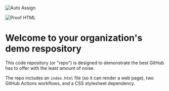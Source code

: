 ![Auto Assign](https://github.com/Shakey77company/demo-repository/actions/workflows/auto-assign.yml/badge.svg)

![Proof HTML](https://github.com/Shakey77company/demo-repository/actions/workflows/proof-html.yml/badge.svg)

# Welcome to your organization's demo respository
This code repository (or "repo") is designed to demonstrate the best GitHub has to offer with the least amount of noise.

The repo includes an `index.html` file (so it can render a web page), two GitHub Actions workflows, and a CSS stylesheet dependency.
